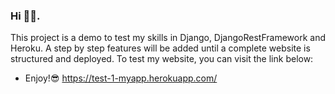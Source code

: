 ### Hi 🙋‍♂️.

This project is a demo to test my skills in Django, DjangoRestFramework and Heroku. A step by step features will be added until a complete website is structured and deployed.
To test my website, you can visit the link below:

- Enjoy!😎 https://test-1-myapp.herokuapp.com/